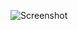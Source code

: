![Screenshot](https://raw.githubusercontent.com/Cryakl/Ultimate-RAT-Collection/refs/heads/main/Evilotus/Evilotus%201.2/Screenshot.png)
